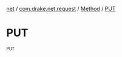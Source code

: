 [net](../../index.md) / [com.drake.net.request](../index.md) / [Method](index.md) / [PUT](./-p-u-t.md)

# PUT

`PUT`